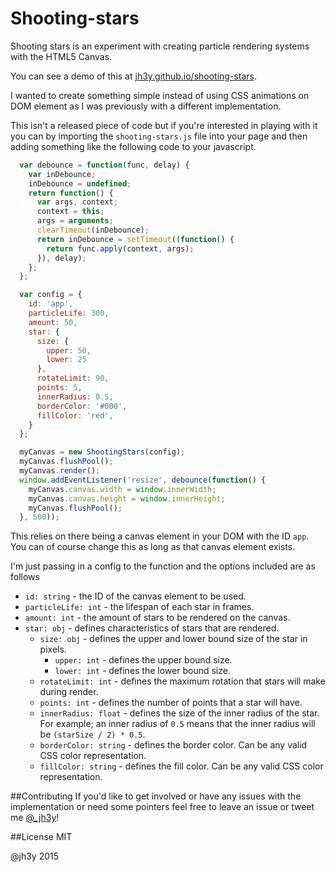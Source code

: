 # Shooting-stars

Shooting stars is an experiment with creating particle rendering systems with the HTML5 Canvas.

You can see a demo of this at [jh3y.github.io/shooting-stars](http://jh3y.github.io/shooting-stars).

I wanted to create something simple instead of using CSS animations on DOM element as I was previously with a different implementation.

This isn't a released piece of code but if you're interested in playing with it you can by importing the `shooting-stars.js` file into your page and then adding something like the following code to your javascript.

```javascript
  var debounce = function(func, delay) {
    var inDebounce;
    inDebounce = undefined;
    return function() {
      var args, context;
      context = this;
      args = arguments;
      clearTimeout(inDebounce);
      return inDebounce = setTimeout((function() {
        return func.apply(context, args);
      }), delay);
    };
  };

  var config = {
    id: 'app',
    particleLife: 300,
    amount: 50,
    star: {
      size: {
        upper: 50,
        lower: 25
      },
      rotateLimit: 90,
      points: 5,
      innerRadius: 0.5,
      borderColor: '#000',
      fillColor: 'red',
    }
  };

  myCanvas = new ShootingStars(config);
  myCanvas.flushPool();
  myCanvas.render();
  window.addEventListener('resize', debounce(function() {
    myCanvas.canvas.width = window.innerWidth;
    myCanvas.canvas.height = window.innerHeight;
    myCanvas.flushPool();
  }, 500));

```
This relies on there being a canvas element in your DOM with the ID `app`. You can of course change this as long as that canvas element exists.

I'm just passing in a config to the function and the options included are as follows

* `id: string` - the ID of the canvas element to be used.
* `particleLife: int` - the lifespan of each star in frames.
* `amount: int` - the amount of stars to be rendered on the canvas.
* `star: obj` - defines characteristics of stars that are rendered.
    * `size: obj` - defines the upper and lower bound size of the star in pixels.
      * `upper: int` - defines the upper bound size.
      * `lower: int` - defines the lower bound size.
    * `rotateLimit: int` - defines the maximum rotation that stars will make during render.
    * `points: int` - defines the number of points that a star will have.
    * `innerRadius: float` - defines the size of the inner radius of the star. For example; an inner radius of `0.5` means that the inner radius will be `(starSize / 2) * 0.5`.
    * `borderColor: string` - defines the border color. Can be any valid CSS color representation.
    * `fillColor: string` - defines the fill color. Can be any valid CSS color representation.

##Contributing
If you'd like to get involved or have any issues with the implementation or need some pointers feel free to leave an issue or tweet me [@_jh3y](http://twitter.com/@_jh3y)!

##License
MIT

@jh3y 2015
